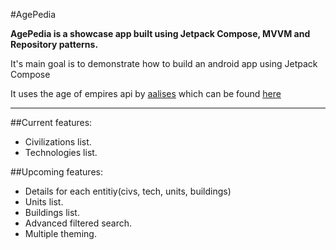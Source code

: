 #AgePedia

**AgePedia is a showcase app built using Jetpack Compose, MVVM and Repository patterns.**

It's main goal is to demonstrate how to build an android app using Jetpack Compose

It uses the age of empires api by [aalises](https://github.com/aalises) which can be found [here](https://age-of-empires-2-api.herokuapp.com/docs/#/)

---

##Current features:

- Civilizations list.
- Technologies list.

##Upcoming features:

- Details for each entitiy(civs, tech, units, buildings)
- Units list.
- Buildings list.
- Advanced filtered search.
- Multiple theming.